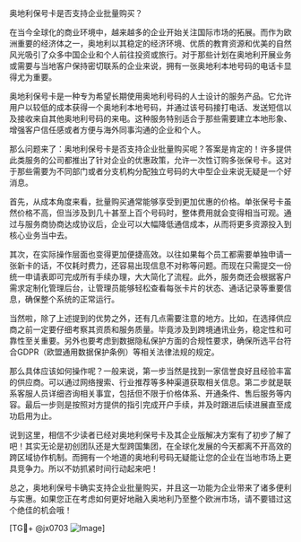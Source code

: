 奥地利保号卡是否支持企业批量购买？

在当今全球化的商业环境中，越来越多的企业开始关注国际市场的拓展。而作为欧洲重要的经济体之一，奥地利以其稳定的经济环境、优质的教育资源和优美的自然风光吸引了众多中国企业和个人前往投资或旅行。对于那些计划在奥地利开展业务或需要与当地客户保持密切联系的企业来说，拥有一张奥地利本地号码的电话卡显得尤为重要。

奥地利保号卡是一种专为希望长期使用奥地利号码的人士设计的服务产品。它允许用户以较低的成本获得一个奥地利本地号码，并通过该号码接打电话、发送短信以及接收来自其他奥地利号码的来电。这种服务特别适合于那些需要建立本地形象、增强客户信任感或者方便与海外同事沟通的企业和个人。

那么问题来了：奥地利保号卡是否支持企业批量购买呢？答案是肯定的！许多提供此类服务的公司都推出了针对企业的优惠政策，允许一次性订购多张保号卡。这对于那些需要为不同部门或者分支机构分配独立号码的大中型企业来说无疑是一个好消息。

首先，从成本角度来看，批量购买通常能够享受到更加优惠的价格。单张保号卡虽然价格不高，但当涉及到几十甚至上百个号码时，整体费用就会变得相当可观。通过与服务商协商达成协议后，企业可以大幅降低通信成本，从而将更多资源投入到核心业务当中去。

其次，在实际操作层面也变得更加便捷高效。以往如果每个员工都需要单独申请一张新卡的话，不仅耗时费力，还容易出现信息不对称等问题。而现在只需提交一份统一申请表即可完成所有手续办理，大大简化了流程。此外，服务商还会根据客户需求定制化管理后台，让管理员能够轻松查看每张卡片的状态、通话记录等重要信息，确保整个系统的正常运行。

当然啦，除了上述提到的优势之外，还有几点需要注意的地方。比如，在选择供应商之前一定要仔细考察其资质和服务质量。毕竟涉及到跨境通讯业务，稳定性和可靠性至关重要。另外也要考虑到数据隐私保护方面的合规性要求，确保所选平台符合GDPR（欧盟通用数据保护条例）等相关法律法规的规定。

那么具体应该如何操作呢？一般来说，第一步当然是找到一家信誉良好且经验丰富的供应商。可以通过网络搜索、行业推荐等多种渠道获取相关信息。第二步就是联系客服人员详细咨询相关事宜，包括但不限于价格体系、开通条件、售后服务等内容。最后一步则是按照对方提供的指引完成开户手续，并及时跟进后续进展直至成功启用为止。

说到这里，相信不少读者已经对奥地利保号卡及其企业版解决方案有了初步了解了吧！其实无论是初创团队还是大型跨国集团，在全球化发展的今天都离不开高效的跨区域协作机制。而拥有一个地道的奥地利号码无疑能让您的企业在当地市场上更具竞争力。所以不妨抓紧时间行动起来吧！

总之，奥地利保号卡确实支持企业批量购买，并且这一功能为企业带来了诸多便利与实惠。如果您正在考虑如何更好地融入奥地利乃至整个欧洲市场，请不要错过这个绝佳的机会哦！

[TG💪+ @jx0703 ![Image](https://github.com/user-attachments/assets/dbca1d08-cadb-493c-b0ec-ad6f7a83f270)]